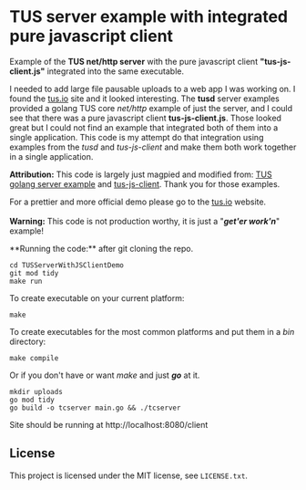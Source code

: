 # TUS server example with integrated pure javascript client

Example of the **TUS net/http server** with the pure javascript client **"tus-js-client.js"** integrated into the same executable.

I needed to add large file pausable uploads to a web app I was working on. I found the <a href="https://tus.io">tus.io</a> site
and it looked interesting. The **tusd** server examples provided a golang TUS core *net/http* example of just the server, 
and I could see that there was a pure javascript client **tus-js-client.js**.  Those looked great but I could not find an 
example that integrated both of them into a single application. This code is my attempt do that integration using
examples from the *tusd* and *tus-js-client* and make them both work together in a single application. 


**Attribution:** This code is largely just magpied and modified from:
        <a href="https://github.com/tus/tusd/blob/master/examples/server/main.go">TUS golang server example</a> and 
        <a href="https://github.com/tus/tus-js-client">tus-js-client</a>. Thank you for those examples.</br>

For a prettier and more official demo please go to the <a href="http://tus.io/demo.html">tus.io</a> website.</br></br>
<b>Warning:</b> This code is not production worthy, it is just a "***get'er work'n***" example!</h4></br>
</p>    
**Running the code:**
after git cloning the repo.

```
cd TUSServerWithJSClientDemo
git mod tidy
make run
```

To create executable on your current platform:
```
make
```        
To create executables for the most common platforms and put them in a *bin* directory:
```
make compile
```

Or if you don't have or want *make* and just ***go*** at it.
```
mkdir uploads
go mod tidy
go build -o tcserver main.go && ./tcserver
```
Site should be running at http://localhost:8080/client

## License

This project is licensed under the MIT license, see `LICENSE.txt`.
